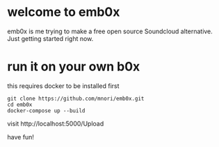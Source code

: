 # welcome to emb0x
emb0x is me trying to make a free open source Soundcloud alternative. Just getting started right now.

# run it on your own b0x
this requires docker to be installed first
```
git clone https://github.com/mnori/emb0x.git
cd emb0x
docker-compose up --build
```

visit http://localhost:5000/Upload

have fun!
